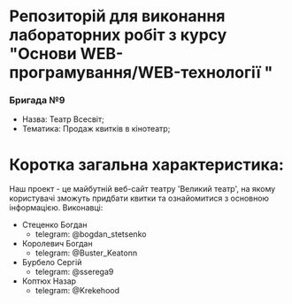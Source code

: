 # Репозиторій для виконання лабораторних робіт з курсу "Основи WEB-програмування/WEB-технології "
### Бригада №9

- Назва: Театр Всесвіт;
- Тематика: Продаж квитків в кінотеатр;

# Коротка загальна характеристика:
Наш проект - це майбутній веб-сайт театру 'Великий театр', на якому користувачі зможуть придбати квитки та ознайомитися з основною інформацією.
Виконавці:
- Стеценко Богдан
  - telegram: @bogdan_stetsenko
- Королевич Богдан
  - telegram: @Buster_Keatonn
- Бурбело Сергій
  - telegram: @sserega9
- Коптюх Назар
  - telegram: @Krekehood




